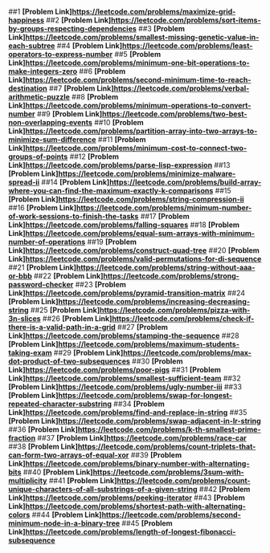 ##1 ****[Problem Link]https://leetcode.com/problems/maximize-grid-happiness****
##2 ****[Problem Link]https://leetcode.com/problems/sort-items-by-groups-respecting-dependencies****
##3 ****[Problem Link]https://leetcode.com/problems/smallest-missing-genetic-value-in-each-subtree****
##4 ****[Problem Link]https://leetcode.com/problems/least-operators-to-express-number****
##5 ****[Problem Link]https://leetcode.com/problems/minimum-one-bit-operations-to-make-integers-zero****
##6 ****[Problem Link]https://leetcode.com/problems/second-minimum-time-to-reach-destination****
##7 ****[Problem Link]https://leetcode.com/problems/verbal-arithmetic-puzzle****
##8 ****[Problem Link]https://leetcode.com/problems/minimum-operations-to-convert-number****
##9 ****[Problem Link]https://leetcode.com/problems/two-best-non-overlapping-events****
##10 ****[Problem Link]https://leetcode.com/problems/partition-array-into-two-arrays-to-minimize-sum-difference****
##11 ****[Problem Link]https://leetcode.com/problems/minimum-cost-to-connect-two-groups-of-points****
##12 ****[Problem Link]https://leetcode.com/problems/parse-lisp-expression****
##13 ****[Problem Link]https://leetcode.com/problems/minimize-malware-spread-ii****
##14 ****[Problem Link]https://leetcode.com/problems/build-array-where-you-can-find-the-maximum-exactly-k-comparisons****
##15 ****[Problem Link]https://leetcode.com/problems/string-compression-ii****
##16 ****[Problem Link]https://leetcode.com/problems/minimum-number-of-work-sessions-to-finish-the-tasks****
##17 ****[Problem Link]https://leetcode.com/problems/falling-squares****
##18 ****[Problem Link]https://leetcode.com/problems/equal-sum-arrays-with-minimum-number-of-operations****
##19 ****[Problem Link]https://leetcode.com/problems/construct-quad-tree****
##20 ****[Problem Link]https://leetcode.com/problems/valid-permutations-for-di-sequence****
##21 ****[Problem Link]https://leetcode.com/problems/string-without-aaa-or-bbb****
##22 ****[Problem Link]https://leetcode.com/problems/strong-password-checker****
##23 ****[Problem Link]https://leetcode.com/problems/pyramid-transition-matrix****
##24 ****[Problem Link]https://leetcode.com/problems/increasing-decreasing-string****
##25 ****[Problem Link]https://leetcode.com/problems/pizza-with-3n-slices****
##26 ****[Problem Link]https://leetcode.com/problems/check-if-there-is-a-valid-path-in-a-grid****
##27 ****[Problem Link]https://leetcode.com/problems/stamping-the-sequence****
##28 ****[Problem Link]https://leetcode.com/problems/maximum-students-taking-exam****
##29 ****[Problem Link]https://leetcode.com/problems/max-dot-product-of-two-subsequences****
##30 ****[Problem Link]https://leetcode.com/problems/poor-pigs****
##31 ****[Problem Link]https://leetcode.com/problems/smallest-sufficient-team****
##32 ****[Problem Link]https://leetcode.com/problems/ugly-number-iii****
##33 ****[Problem Link]https://leetcode.com/problems/swap-for-longest-repeated-character-substring****
##34 ****[Problem Link]https://leetcode.com/problems/find-and-replace-in-string****
##35 ****[Problem Link]https://leetcode.com/problems/swap-adjacent-in-lr-string****
##36 ****[Problem Link]https://leetcode.com/problems/k-th-smallest-prime-fraction****
##37 ****[Problem Link]https://leetcode.com/problems/race-car****
##38 ****[Problem Link]https://leetcode.com/problems/count-triplets-that-can-form-two-arrays-of-equal-xor****
##39 ****[Problem Link]https://leetcode.com/problems/binary-number-with-alternating-bits****
##40 ****[Problem Link]https://leetcode.com/problems/3sum-with-multiplicity****
##41 ****[Problem Link]https://leetcode.com/problems/count-unique-characters-of-all-substrings-of-a-given-string****
##42 ****[Problem Link]https://leetcode.com/problems/peeking-iterator****
##43 ****[Problem Link]https://leetcode.com/problems/shortest-path-with-alternating-colors****
##44 ****[Problem Link]https://leetcode.com/problems/second-minimum-node-in-a-binary-tree****
##45 ****[Problem Link]https://leetcode.com/problems/length-of-longest-fibonacci-subsequence****
